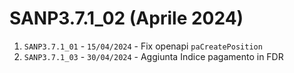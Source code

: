 # SANP3.7.1_02 (Aprile 2024)
1. `SANP3.7.1_01` - `15/04/2024` - Fix openapi `paCreatePosition`
2. `SANP3.7.1_03` - `30/04/2024` - Aggiunta Indice pagamento in FDR
